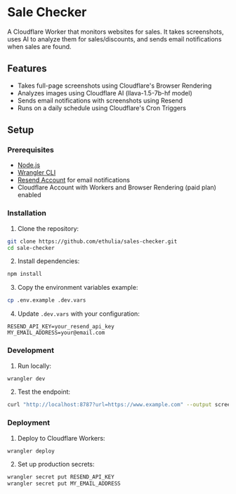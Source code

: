 # Sale Checker

A Cloudflare Worker that monitors websites for sales. It takes screenshots, uses AI to analyze them for sales/discounts, and sends email notifications when sales are found.

## Features

- Takes full-page screenshots using Cloudflare's Browser Rendering
- Analyzes images using Cloudflare AI (llava-1.5-7b-hf model)
- Sends email notifications with screenshots using Resend
- Runs on a daily schedule using Cloudflare's Cron Triggers

## Setup

### Prerequisites

- [Node.js](https://nodejs.org/)
- [Wrangler CLI](https://developers.cloudflare.com/workers/wrangler/install-and-update/)
- [Resend Account](https://resend.com/) for email notifications
- Cloudflare Account with Workers and Browser Rendering (paid plan) enabled

### Installation

1. Clone the repository:
```bash
git clone https://github.com/ethulia/sales-checker.git
cd sale-checker
```

2. Install dependencies:
```bash
npm install
```

3. Copy the environment variables example:
```bash
cp .env.example .dev.vars
```

4. Update `.dev.vars` with your configuration:
```
RESEND_API_KEY=your_resend_api_key
MY_EMAIL_ADDRESS=your@email.com
```

### Development

1. Run locally:
```bash
wrangler dev
```

2. Test the endpoint:
```bash
curl "http://localhost:8787?url=https://www.example.com" --output screenshot.jpg
```

### Deployment

1. Deploy to Cloudflare Workers:
```bash
wrangler deploy
```

2. Set up production secrets:
```bash
wrangler secret put RESEND_API_KEY
wrangler secret put MY_EMAIL_ADDRESS
```
